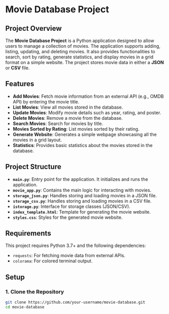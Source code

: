 # Movie Database Project

## Project Overview

The **Movie Database Project** is a Python application designed to allow users to manage a collection of movies. The application supports adding, listing, updating, and deleting movies. It also provides functionalities to search, sort by rating, generate statistics, and display movies in a grid format on a simple website. The project stores movie data in either a **JSON** or **CSV** file.

## Features

- **Add Movies**: Fetch movie information from an external API (e.g., OMDB API) by entering the movie title.
- **List Movies**: View all movies stored in the database.
- **Update Movies**: Modify movie details such as year, rating, and poster.
- **Delete Movies**: Remove a movie from the database.
- **Search Movies**: Search for movies by title.
- **Movies Sorted by Rating**: List movies sorted by their rating.
- **Generate Website**: Generates a simple webpage showcasing all the movies in a grid layout.
- **Statistics**: Provides basic statistics about the movies stored in the database.

## Project Structure

- **`main.py`**: Entry point for the application. It initializes and runs the application.
- **`movie_app.py`**: Contains the main logic for interacting with movies.
- **`storage_json.py`**: Handles storing and loading movies in a JSON file.
- **`storage_csv.py`**: Handles storing and loading movies in a CSV file.
- **`istorage.py`**: Interface for storage classes (JSON/CSV).
- **`index_template.html`**: Template for generating the movie website.
- **`styles.css`**: Styles for the generated movie website.

## Requirements

This project requires Python 3.7+ and the following dependencies:

- `requests`: For fetching movie data from external APIs.
- `colorama`: For colored terminal output.

## Setup

### 1. Clone the Repository

```bash
git clone https://github.com/your-username/movie-database.git
cd movie-database
